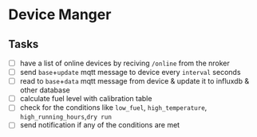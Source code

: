 # Device Manger

## Tasks

-[ ] have a list of online devices by reciving `/online` from the nroker
-[ ] send `base`+`update` mqtt message to device every `interval` seconds
-[ ] read to `base`+`data` mqtt message from device & update it to influxdb & other database
-[ ] calculate fuel level with calibration table
-[ ] check for the conditions like `low_fuel`, `high_temperature`, `high_running_hours`,`dry run`
-[ ] send notification  if any of the conditions are met
